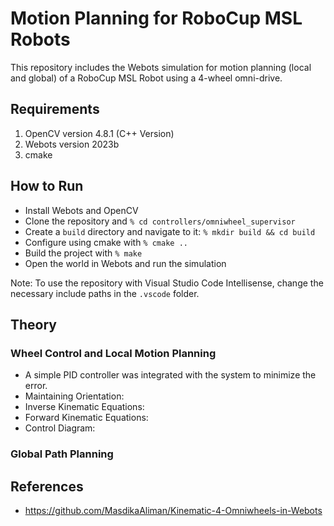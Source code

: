 # Motion Planning for RoboCup MSL Robots

This repository includes the Webots simulation for motion planning (local and global) of a RoboCup MSL Robot using a 4-wheel omni-drive.

## Requirements

1. OpenCV version 4.8.1 (C++ Version)
2. Webots version 2023b
3. cmake

## How to Run

- Install Webots and OpenCV
- Clone the repository and `% cd controllers/omniwheel_supervisor`
- Create a `build` directory and navigate to it: `% mkdir build && cd build`
- Configure using cmake with `% cmake ..`
- Build the project with `% make`
- Open the world in Webots and run the simulation

Note: To use the repository with Visual Studio Code Intellisense, change the necessary include paths in the `.vscode` folder.

## Theory

### Wheel Control and Local Motion Planning

- A simple PID controller was integrated with the system to minimize the error.
- Maintaining Orientation:
- Inverse Kinematic Equations:
- Forward Kinematic Equations:
- Control Diagram:

### Global Path Planning

## References

- <https://github.com/MasdikaAliman/Kinematic-4-Omniwheels-in-Webots>
